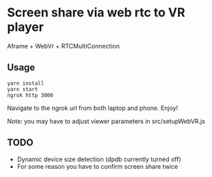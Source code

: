 # Screen share via web rtc to VR player
Aframe + WebVr + RTCMultiConnection

## Usage
```
yarn install 
yarn start
ngrok http 3000
```

Navigate to the ngrok url from both laptop and phone. Enjoy!

Note: you may have to adjust viewer parameters in src/setupWebVR.js


## TODO
- Dynamic device size detection (dpdb currently turned off)
- For some reason you have to confirm screen share twice 
